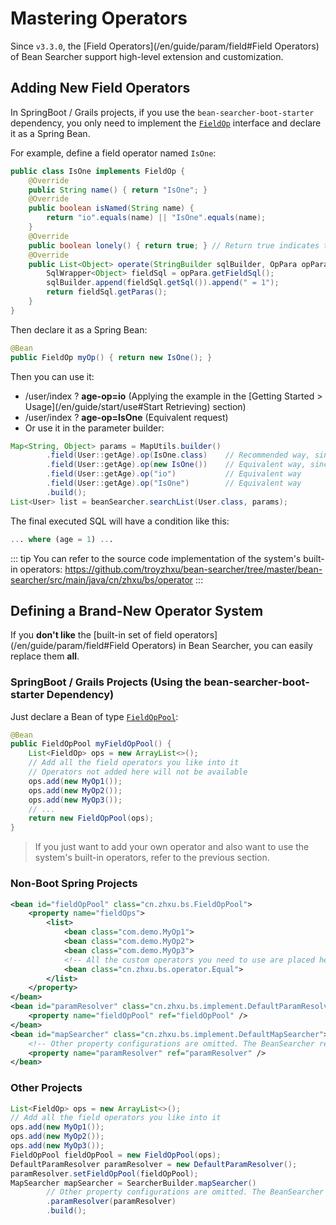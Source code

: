 # Mastering Operators

Since `v3.3.0`, the [Field Operators](/en/guide/param/field#Field Operators) of Bean Searcher support high-level extension and customization.

## Adding New Field Operators

In SpringBoot / Grails projects, if you use the `bean-searcher-boot-starter` dependency, you only need to implement the [`FieldOp`](https://github.com/troyzhxu/bean-searcher/blob/master/bean-searcher/src/main/java/cn/zhxu/bs/FieldOp.java) interface and declare it as a Spring Bean.

For example, define a field operator named `IsOne`:

```java
public class IsOne implements FieldOp {
    @Override
    public String name() { return "IsOne"; }
    @Override
    public boolean isNamed(String name) {
        return "io".equals(name) || "IsOne".equals(name);
    }
    @Override
    public boolean lonely() { return true; } // Return true indicates that the operator does not require a parameter value
    @Override
    public List<Object> operate(StringBuilder sqlBuilder, OpPara opPara) {
        SqlWrapper<Object> fieldSql = opPara.getFieldSql();
        sqlBuilder.append(fieldSql.getSql()).append(" = 1");
        return fieldSql.getParas();
    }
}
```

Then declare it as a Spring Bean:

```java
@Bean
public FieldOp myOp() { return new IsOne(); }
```

Then you can use it:

* /user/index ? **age-op=io**  (Applying the example in the [Getting Started > Usage](/en/guide/start/use#Start Retrieving) section)
* /user/index ? **age-op=IsOne**  (Equivalent request)
* Or use it in the parameter builder:

```java
Map<String, Object> params = MapUtils.builder()
        .field(User::getAge).op(IsOne.class)    // Recommended way, since v3.3.1
        .field(User::getAge).op(new IsOne())    // Equivalent way, since v3.3.0
        .field(User::getAge).op("io")           // Equivalent way
        .field(User::getAge).op("IsOne")        // Equivalent way
        .build();
List<User> list = beanSearcher.searchList(User.class, params);
```

The final executed SQL will have a condition like this:

```sql
... where (age = 1) ...
```

::: tip You can refer to the source code implementation of the system's built-in operators:
https://github.com/troyzhxu/bean-searcher/tree/master/bean-searcher/src/main/java/cn/zhxu/bs/operator
:::

## Defining a Brand-New Operator System

If you **don't like** the [built-in set of field operators](/en/guide/param/field#Field Operators) in Bean Searcher, you can easily replace them **all**.

### SpringBoot / Grails Projects (Using the bean-searcher-boot-starter Dependency)

Just declare a Bean of type [`FieldOpPool`](https://github.com/troyzhxu/bean-searcher/blob/master/bean-searcher/src/main/java/cn/zhxu/bs/FieldOpPool.java):

```java
@Bean
public FieldOpPool myFieldOpPool() { 
    List<FieldOp> ops = new ArrayList<>();
    // Add all the field operators you like into it
    // Operators not added here will not be available
    ops.add(new MyOp1());
    ops.add(new MyOp2());
    ops.add(new MyOp3());
    // ...
    return new FieldOpPool(ops); 
}
```

> If you just want to add your own operator and also want to use the system's built-in operators, refer to the previous section.

### Non-Boot Spring Projects

```xml
<bean id="fieldOpPool" class="cn.zhxu.bs.FieldOpPool">
    <property name="fieldOps">
        <list>
            <bean class="com.demo.MyOp1">
            <bean class="com.demo.MyOp2">
            <bean class="com.demo.MyOp3">
            <!-- All the custom operators you need to use are placed here. You can also add the operators provided by Bean Searcher -->
            <bean class="cn.zhxu.bs.operator.Equal">
        </list>
    </property>
</bean>
<bean id="paramResolver" class="cn.zhxu.bs.implement.DefaultParamResolver">
    <property name="fieldOpPool" ref="fieldOpPool" />
</bean>
<bean id="mapSearcher" class="cn.zhxu.bs.implement.DefaultMapSearcher">
    <!-- Other property configurations are omitted. The BeanSearcher retriever has the same configuration -->
    <property name="paramResolver" ref="paramResolver" />
</bean>
```

### Other Projects

```java
List<FieldOp> ops = new ArrayList<>();
// Add all the field operators you like into it
ops.add(new MyOp1());   
ops.add(new MyOp2());
ops.add(new MyOp3());
FieldOpPool fieldOpPool = new FieldOpPool(ops);
DefaultParamResolver paramResolver = new DefaultParamResolver();
paramResolver.setFieldOpPool(fieldOpPool);
MapSearcher mapSearcher = SearcherBuilder.mapSearcher()
        // Other property configurations are omitted. The BeanSearcher retriever has the same configuration
        .paramResolver(paramResolver)
        .build();
```
